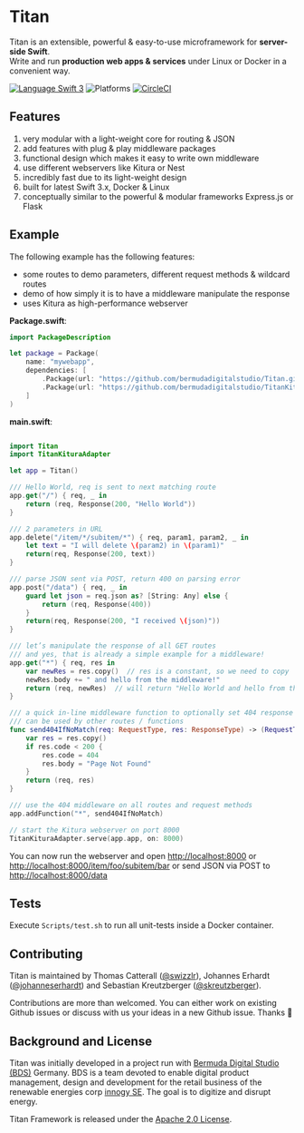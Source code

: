 # Titan

Titan is an extensible, powerful & easy-to-use microframework for <b>server-side Swift</b>.<br/>
Write and run **production web apps & services** under Linux or Docker in a convenient way.

[![Language Swift 3](https://img.shields.io/badge/Language-Swift%203-orange.svg)](https://swift.org) ![Platforms](https://img.shields.io/badge/Platforms-Docker%20%7C%20Linux%20%7C%20macOS-blue.svg) [![CircleCI](https://circleci.com/gh/bermudadigitalstudio/Titan/tree/master.svg?style=shield)](https://circleci.com/gh/bermudadigitalstudio/Titan)

## Features

1. very modular with a light-weight core for routing & JSON
1. add features with plug & play middleware packages
1. functional design which makes it easy to write own middleware
1. use different webservers like Kitura or Nest
1. incredibly fast due to its light-weight design
1. built for latest Swift 3.x, Docker & Linux
1. conceptually similar to the powerful & modular frameworks Express.js or Flask

## Example

The following example has the following features:

- some routes to demo parameters, different request methods & wildcard routes
- demo of how simply it is to have a middleware manipulate the response
- uses Kitura as high-performance webserver


**Package.swift**:

```swift
import PackageDescription

let package = Package(
    name: "mywebapp",
    dependencies: [
        .Package(url: "https://github.com/bermudadigitalstudio/Titan.git", majorVersion: 0, minor: 7),
        .Package(url: "https://github.com/bermudadigitalstudio/TitanKituraAdapter.git", majorVersion: 0, minor: 4)
    ]
)
```


**main.swift**:

```swift

import Titan
import TitanKituraAdapter

let app = Titan()

/// Hello World, req is sent to next matching route 
app.get("/") { req, _ in
    return (req, Response(200, "Hello World"))
}

/// 2 parameters in URL
app.delete("/item/*/subitem/*") { req, param1, param2, _ in
	let text = "I will delete \(param2) in \(param1)"
    return(req, Response(200, text))
}

/// parse JSON sent via POST, return 400 on parsing error
app.post("/data") { req, _ in
    guard let json = req.json as? [String: Any] else {
        return (req, Response(400))
    }
    return(req, Response(200, "I received \(json)"))
}

/// let’s manipulate the response of all GET routes
/// and yes, that is already a simple example for a middleware!
app.get("*") { req, res in
	var newRes = res.copy()  // res is a constant, so we need to copy
	newRes.body += " and hello from the middleware!"
    return (req, newRes)  // will return "Hello World and hello from the middleware!"
}

/// a quick in-line middleware function to optionally set 404 response code
/// can be used by other routes / functions
func send404IfNoMatch(req: RequestType, res: ResponseType) -> (RequestType, ResponseType) {
	var res = res.copy()
	if res.code < 200 {
		res.code = 404
		res.body = "Page Not Found"
	}
	return (req, res)
}

/// use the 404 middleware on all routes and request methods
app.addFunction("*", send404IfNoMatch)

// start the Kitura webserver on port 8000
TitanKituraAdapter.serve(app.app, on: 8000)
```

You can now run the webserver and open [http://localhost:8000](http://localhost:8000) or [http://localhost:8000/item/foo/subitem/bar](http://localhost:8000/item/apple/subitem/banana) or send JSON via POST to [http://localhost:8000/data](http://localhost:8000/data)

## Tests

Execute `Scripts/test.sh` to run all unit-tests inside a Docker container.

## Contributing

Titan is maintained by Thomas Catterall ([@swizzlr](https://github.com/swizzlr)), Johannes Erhardt ([@johanneserhardt](https://github.com/johanneserhardt)) and Sebastian Kreutzberger ([@skreutzberger](https://github.com/skreutzberger)).

Contributions are more than welcomed. You can either work on existing Github issues or discuss with us your ideas in a new Github issue. Thanks 🙌

## Background and License

Titan was initially developed in a project run with [Bermuda Digital Studio (BDS)](www.bdstudio.de) Germany. BDS is a team devoted to enable digital product management, design and development for the retail business of the renewable energies corp [innogy SE](www.innogy.com). The goal is to digitize and disrupt energy.

Titan Framework is released under the [Apache 2.0 License](https://github.com/bermudadigitalstudio/titan/blob/master/LICENSE.txt).

